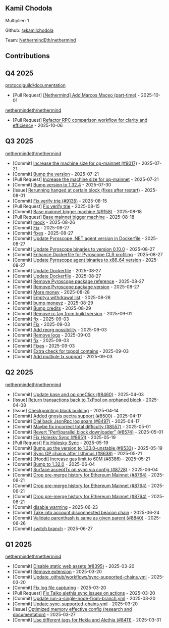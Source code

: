 
## Kamil Chodoła
Multiplier: 1

Github: [@kamilchodola](https://github.com/kamilchodola)

Team: [NethermindEth/nethermind](https://github.com/NethermindEth/nethermind/pulls?q=author%3Akamilchodola)

## Contributions

## Q4 2025


[protocolguild/documentation](https://github.com/protocolguild/documentation)
* [Pull Request] [[Nethermind] Add Marcos Maceo (part-time)](https://github.com/protocolguild/documentation/pull/422) - 2025-10-01

[nethermindeth/nethermind](https://github.com/nethermindeth/nethermind)
* [Pull Request] [Refactor RPC comparison workflow for clarity and efficiency](https://github.com/NethermindEth/nethermind/pull/9418) - 2025-10-06
## Q3 2025


[nethermindeth/nethermind](https://github.com/nethermindeth/nethermind)
* [Commit] [Increase the machine size for op-mainnet (#9017)](https://github.com/NethermindEth/nethermind/commit/ce9bf7d7e1ae328421c3c503fd3f9d27828c801c) - 2025-07-21
* [Commit] [Bump the version](https://github.com/NethermindEth/nethermind/commit/080637edc24c43fbc9f9fde153f73a240a602163) - 2025-07-21
* [Pull Request] [Increase the machine size for op-mainnet](https://github.com/NethermindEth/nethermind/pull/9017) - 2025-07-21
* [Commit] [Bump version to 1.32.4](https://github.com/NethermindEth/nethermind/commit/1c4c7c0a67894635c4f95c26009ad84323fc1591) - 2025-07-30
* [Issue] [Rerunning hanged at certain block (fixes after restart)](https://github.com/NethermindEth/nethermind/issues/9070) - 2025-08-01
* [Commit] [Fix verify trie (#9135)](https://github.com/NethermindEth/nethermind/commit/e3a827339ebb95468690154a25ebf235b4c77294) - 2025-08-15
* [Pull Request] [Fix verify trie](https://github.com/NethermindEth/nethermind/pull/9135) - 2025-08-15
* [Commit] [Base mainnet bigger machine (#9158)](https://github.com/NethermindEth/nethermind/commit/b5d9812c70796d222b559d342be20f2013a213b7) - 2025-08-18
* [Pull Request] [Base mainnet bigger machine](https://github.com/NethermindEth/nethermind/pull/9158) - 2025-08-18
* [Commit] [mock](https://github.com/NethermindEth/nethermind/commit/728ef44c46d912525b05043500e4bcfc210f6f09) - 2025-08-26
* [Commit] [Fix](https://github.com/NethermindEth/nethermind/commit/ad77bc20ba01eec3a5a6b2e34b489bfacd304908) - 2025-08-27
* [Commit] [fixes](https://github.com/NethermindEth/nethermind/commit/59d72ce4e3e29f80424e9bde6f940604ec69a540) - 2025-08-27
* [Commit] [Update Pyroscope .NET agent version in Dockerfile](https://github.com/NethermindEth/nethermind/commit/28db0494c5c6edcb0b83cfeef4fc731751ec52cf) - 2025-08-27
* [Commit] [Update Pyroscope binaries to version 0.10.0](https://github.com/NethermindEth/nethermind/commit/2720b98b0842756f638f0c345cd117d1c8515b50) - 2025-08-27
* [Commit] [Enhance Dockerfile for Pyroscope CLR profiling](https://github.com/NethermindEth/nethermind/commit/9bcdfbfdde760926a5c801f9dad933eb4e7c91d4) - 2025-08-27
* [Commit] [Update Pyroscope agent binaries to x86_64 version](https://github.com/NethermindEth/nethermind/commit/2a0e86357da7660ad6c1b806be24389a6bacbc97) - 2025-08-27
* [Commit] [Update Dockerfile](https://github.com/NethermindEth/nethermind/commit/2775b632d81f3b46237e40db0d235c93252a16a8) - 2025-08-27
* [Commit] [Update Dockerfile](https://github.com/NethermindEth/nethermind/commit/b15767c625a0271e9eba20b9621c87a1df1985a1) - 2025-08-27
* [Commit] [Remove Pyroscope package reference](https://github.com/NethermindEth/nethermind/commit/22d564bceacf414920b90c13066ae6fb5da6b948) - 2025-08-27
* [Commit] [Remove Pyroscope package version](https://github.com/NethermindEth/nethermind/commit/37eca9a4282f6b72984908b4d67adcc1632895ae) - 2025-08-27
* [Commit] [More money](https://github.com/NethermindEth/nethermind/commit/9a7f97a0c05f3b183c3d9be66ddcf2a8038670fe) - 2025-08-28
* [Commit] [Emptyu withdrawal list](https://github.com/NethermindEth/nethermind/commit/3be7e734112e3857fa900bfdffb286486ff83f7b) - 2025-08-28
* [Commit] [bump moneyz](https://github.com/NethermindEth/nethermind/commit/3ad554a50e469af937de5fc5757e75ca3b94c56a) - 2025-08-29
* [Commit] [Bump credits](https://github.com/NethermindEth/nethermind/commit/049b30f9d67eae6f1bce2655c0200c3f92d8d99b) - 2025-08-29
* [Commit] [Remove rc tag from build version](https://github.com/NethermindEth/nethermind/commit/e586d6207de9e16609648271db6f442887b31992) - 2025-09-01
* [Commit] [fix](https://github.com/NethermindEth/nethermind/commit/816e5e20804506e7adabdf7bc77558e4f1067572) - 2025-09-03
* [Commit] [Fix](https://github.com/NethermindEth/nethermind/commit/47f7b1620c528cb2f9eb9d870239ad525c012c18) - 2025-09-03
* [Commit] [Add reorg possibility](https://github.com/NethermindEth/nethermind/commit/756035eae475894ba2944c9641f43b104c710b1e) - 2025-09-03
* [Commit] [Remove logs](https://github.com/NethermindEth/nethermind/commit/18b8575fbc74e8af1de971dd6eef2bd31afdb990) - 2025-09-03
* [Commit] [fix](https://github.com/NethermindEth/nethermind/commit/926676be9aed6d9de15eb71ae8cf6f1c4492dc18) - 2025-09-03
* [Commit] [Fixes](https://github.com/NethermindEth/nethermind/commit/412240bb87b300d38d0450f238cb74f7f30ba2c6) - 2025-09-03
* [Commit] [Extra check for txpool contains](https://github.com/NethermindEth/nethermind/commit/82f5222207c8e97ec8793fefc5b85c7f675591f4) - 2025-09-03
* [Commit] [Add mutliple tx support](https://github.com/NethermindEth/nethermind/commit/28bba9bae2f09f84049703337b4f3b12e2196c8b) - 2025-09-03
## Q2 2025


[nethermindeth/nethermind](https://github.com/nethermindeth/nethermind)
* [Commit] [Update base and op oneClick (#8460)](https://github.com/NethermindEth/nethermind/commit/32f2bcc0c38fa1b3552d52a64c39377f9e097fc9) - 2025-04-03
* [Issue] [Return transactions back to TxPool on orphaned block](https://github.com/NethermindEth/nethermind/issues/8484) - 2025-04-08
* [Issue] [Checkpointing block building](https://github.com/NethermindEth/nethermind/issues/8522) - 2025-04-14
* [Commit] [Added gnosis pectra support (#8500)](https://github.com/NethermindEth/nethermind/commit/e6d98a85f536b04ad9804b3cabc97c722702133e) - 2025-04-17
* [Commit] [Dial back JsonRpc log spam (#8497)](https://github.com/NethermindEth/nethermind/commit/0655cd061865ff95d5d231b2f93e67453bafdc7e) - 2025-04-17
* [Commit] [Maybe fix incorrect total difficulty (#8557)](https://github.com/NethermindEth/nethermind/commit/c3994c665ce5287c5fac645b95df167c96dedc25) - 2025-05-01
* [Commit] [Revert "Perf/parallel block downloader" (#8574)](https://github.com/NethermindEth/nethermind/commit/b9a2a9345d4e5bbe1583258fe6f9c1e1de5ffe72) - 2025-05-01
* [Commit] [Fix Holesky Sync (#8651)](https://github.com/NethermindEth/nethermind/commit/9e2c5ea98822c4a87de5f50b9f8611e9fcc4a40e) - 2025-05-19
* [Pull Request] [Fix Holesky Sync](https://github.com/NethermindEth/nethermind/pull/8651) - 2025-05-19
* [Commit] [Bump up the version to 1.33.0-unstable (#8533)](https://github.com/NethermindEth/nethermind/commit/d186adfa462dad452ea379a9dfd8d351a55c0787) - 2025-05-19
* [Commit] [Sync OP chains after Isthmus (#8638)](https://github.com/NethermindEth/nethermind/commit/cd6a0865a5e2873fec336dcbef64b4bbe07b2854) - 2025-05-21
* [Commit] [[Hoodi] Increase gas limit to 60M (#8386)](https://github.com/NethermindEth/nethermind/commit/3189d6456f268dfa8a28d2108382fca958d2ad82) - 2025-05-21
* [Commit] [Bump to 1.32.0](https://github.com/NethermindEth/nethermind/commit/8aff0600b5c0f70b359e931a018315ee3ea1b4f7) - 2025-06-04
* [Commit] [Surface acceptTx on sync via config (#8728)](https://github.com/NethermindEth/nethermind/commit/10ae566a72c0f2cf887522ef6679e14d4ef8cf7a) - 2025-06-04
* [Commit] [Drop pre-merge history for Ethereum Mainnet (#8764)](https://github.com/NethermindEth/nethermind/commit/be3e3840a882639ff1dcc7fe19bc24294df79633) - 2025-06-21
* [Commit] [Drop pre-merge history for Ethereum Mainnet (#8764)](https://github.com/NethermindEth/nethermind/commit/8929ba31fa44edda9f958f044c8a00a1dbee8dcc) - 2025-06-21
* [Commit] [Drop pre-merge history for Ethereum Mainnet (#8764)](https://github.com/NethermindEth/nethermind/commit/2eedb502fa3e18667b3419a288f9d9231ab602b8) - 2025-06-21
* [Commit] [disable warming](https://github.com/NethermindEth/nethermind/commit/c515b76a8d7173314dfe47c23b97138480bdc87a) - 2025-06-23
* [Commit] [Take into account disconnected beacon chain](https://github.com/NethermindEth/nethermind/commit/5820d1f5c68b0288b4b562f82e6f2cfb9db0c3d5) - 2025-06-24
* [Commit] [Validate parenthash is same as given parent (#8840)](https://github.com/NethermindEth/nethermind/commit/441f21e2be7e52e7240366d95d59cad6fc1acd42) - 2025-06-26
* [Commit] [switch branch](https://github.com/NethermindEth/nethermind/commit/41674d96b8352d3400db6059b2da0afecc1e0e75) - 2025-06-27
## Q1 2025

[nethermindeth/nethermind](https://github.com/nethermindeth/nethermind)
* [Commit] [Disable static web assets (#8395)](https://github.com/NethermindEth/nethermind/commit/ca0ae96a68c6f527febde43e452d3c0c05c4da15) - 2025-03-20
* [Commit] [Remove extension](https://github.com/NethermindEth/nethermind/commit/f2906c0a37aa5b876220ee7ace661de331a6cbb5) - 2025-03-20
* [Commit] [Update .github/workflows/sync-supported-chains.yml](https://github.com/NethermindEth/nethermind/commit/114325f24dea25f0e05a4a4702c78a382b3d929d) - 2025-03-20
* [Commit] [Fix log file capturing](https://github.com/NethermindEth/nethermind/commit/ccecf6555865a87bf4b1d61b850acfe68cbb7864) - 2025-03-20
* [Pull Request] [Fix Taiko alethia sync issues on actions](https://github.com/NethermindEth/nethermind/pull/8398) - 2025-03-20
* [Commit] [Update run-a-single-node-from-branch.yml](https://github.com/NethermindEth/nethermind/commit/9759d0b9a6d5e72cd10b78e4e9a8e24c2fe1a97c) - 2025-03-20
* [Commit] [Update sync-supported-chains.yml](https://github.com/NethermindEth/nethermind/commit/a07decd0ade0acaff4239aef63e800afb291376f) - 2025-03-20
* [Issue] [Optimized memory effective config (research and documentation)](https://github.com/NethermindEth/nethermind/issues/8433) - 2025-03-27
* [Commit] [Use different tags for Hekla and Alethia (#8411)](https://github.com/NethermindEth/nethermind/commit/d6289b13b7f0bf0794a05a6bceb861da778b9c47) - 2025-03-31
